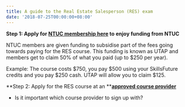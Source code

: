 ```yaml
---
title: A guide to the Real Estate Salesperson (RES) exam
date: '2018-07-25T00:00:00+08:00'
---
```

**Step 1: Apply for **[**NTUC membership here**](https://www.ntuc.org.sg/wps/portal/up2/home/eservices/!ut/p/a1/04_Sj9CPykssy0xPLMnMz0vMAfGjzOItjC3cDINNLJwtzbydDRw9zNyC_Py9DD0NDIAKIoEKDHAARwNC-sP1o1CVePj4Gho4GhqZGXr7Wbr7OhlDFeCxoiA3wiDTUVERAMKfczI!/dl5/d5/L2dBISEvZ0FBIS9nQSEh/pw/Z7_838F1S48C96KC0AH6FRNOJ1I07/ren/p=autoSubmit=yes/p=idProduct=11673851/p=utapsignup=/p=action=ETMMshipRegister/=/#)** to enjoy funding from NTUC**

NTUC members are given funding to subsidise part of the fees going towards paying for the RES course. This funding is known as UTAP and members get to claim 50% of what you paid (up to $250 per year).

Example: The course costs $750, you pay $500 using your SkillsFuture credits and you pay $250 cash. UTAP will allow you to claim $125.

**Step 2: Apply for the RES course at an **[**approved course provider**](https://www.cea.gov.sg/professionals/salesperson-registration-matters/apply-for-the-real-estate-salesperson-course)

* Is it important which course provider to sign up with?
